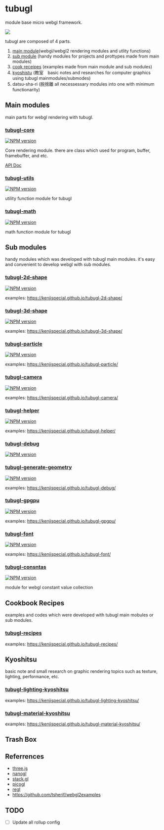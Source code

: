 # tubugl
module base micro webgl framework.

![](https://media.giphy.com/media/A9fBChN4s0wXS/giphy.gif)

tubugl are composed of 4 parts.

1. [main module](https://github.com/kenjiSpecial/tubugl/blob/master/README.md#main-modules)(webgl/webgl2 rendering modules and utlity functions)
2. [sub module](https://github.com/kenjiSpecial/tubugl/blob/master/README.md#sub-modules) (handy modules for projects and prottypes made from main modules)
3. [cook receipes](https://github.com/kenjiSpecial/tubugl/blob/master/README.md#cookbook-recipes) (examples made from main module and sub modules)
4. [kyoshistu](https://github.com/kenjiSpecial/tubugl/blob/master/README.md#kyoshitsu) (教室　basic notes and researches for computer graphics using tubugl mainmodules/submodes)
5. datsu-sha-ri (脱捨離 all necessessary modules into one with minimum functionarity)  

## Main modules

main parts for webgl rendering with tubugl. 

### [tubugl-core](https://github.com/kenjiSpecial/tubugl-core) 
[![NPM version][tubugl-core-npm-image]][tubugl-core-npm-url] 

Core rendering module. there are class which used for program, buffer, framebuffer, and etc.

[API Doc](https://kenjispecial.github.io/tubugl-core/api/)


### [tubugl-utils](https://github.com/kenjiSpecial/tubugl-utils)
[![NPM version][tubugl-utils-npm-image]][tubugl-utils-npm-url] 

utility function module for tubugl

### [tubugl-math](https://github.com/kenjiSpecial/tubugl-math)
[![NPM version][tubugl-math-npm-image]][tubugl-math-npm-url] 

math function module for tubugl


[tubugl-core-npm-image]: https://img.shields.io/npm/v/tubugl-core.svg?style=flat-square
[tubugl-core-npm-url]: https://www.npmjs.com/package/tubugl-core 

[tubugl-constants-npm-image]: https://img.shields.io/npm/v/tubugl-constants.svg?style=flat-square
[tubugl-constants-npm-url]: https://www.npmjs.com/package/tubugl-constants

[tubugl-utils-npm-image]: https://img.shields.io/npm/v/tubugl-utils.svg?style=flat-square
[tubugl-utils-npm-url]: https://www.npmjs.com/package/tubugl-utils

[tubugl-math-npm-image]: https://img.shields.io/npm/v/tubugl-math.svg?style=flat-square
[tubugl-math-npm-url]: https://www.npmjs.com/package/tubugl-math

## Sub modules

handy modules which was developed with tubugl main modules. it's easy and convenient to develop webgl with sub modules.

### [tubugl-2d-shape](https://github.com/kenjiSpecial/tubugl-2d-shape)
[![NPM version][tubugl-2d-npm-image]][tubugl-2d-npm-url] 

examples: https://kenjispecial.github.io/tubugl-2d-shape/

### [tubugl-3d-shape](https://github.com/kenjiSpecial/tubugl-3d-shape)
[![NPM version][tubugl-3d-npm-image]][tubugl-3d-npm-url]

examples: https://kenjispecial.github.io/tubugl-3d-shape/

### [tubugl-particle](https://github.com/kenjiSpecial/tubugl-particle)
[![NPM version][tubugl-particle-npm-image]][tubugl-particle-npm-url]

examples: https://kenjispecial.github.io/tubugl-particle/

### [tubugl-camera](https://github.com/kenjiSpecial/tubugl-camera)
[![NPM version][tubugl-camera-npm-image]][tubugl-camera-npm-url]

examples: https://kenjispecial.github.io/tubugl-camera/

### [tubugl-helper](https://github.com/kenjiSpecial/tubugl-helper)
[![NPM version][tubugl-helper-npm-image]][tubugl-helper-npm-url]

examples: https://kenjispecial.github.io/tubugl-helper/

### [tubugl-debug](https://github.com/kenjiSpecial/tubugl-debug)
[![NPM version][tubugl-debug-npm-image]][tubugl-debug-npm-url]

### [tubugl-generate-geometry](https://github.com/kenjiSpecial/tubugl-generate-geometry)
[![NPM version][tubugl-generate-geometry-image]][tubugl-generate-geometry-npm-url]

examples: https://kenjispecial.github.io/tubugl-debug/

### [tubugl-gpgpu](https://github.com/kenjiSpecial/tubugl-gpgpu)
[![NPM version][tubugl-gpgpu-npm-image]][tubugl-gpgpu-npm-url]

examples: https://kenjispecial.github.io/tubugl-gpgpu/

### [tubugl-font](https://github.com/kenjiSpecial/tubugl-font)
[![NPM version][tubugl-font-npm-image]][tubugl-font-npm-url]

examples: https://kenjispecial.github.io/tubugl-font/

### [tubugl-consntas](https://github.com/kenjiSpecial/tubugl-constants)
[![NPM version][tubugl-constants-npm-image]][tubugl-constants-npm-url] 

module for webgl constant value collection



[tubugl-2d-npm-image]: https://img.shields.io/npm/v/tubugl-2d-shape.svg?style=flat-square
[tubugl-2d-npm-url]: https://www.npmjs.com/package/tubugl-2d-shape

[tubugl-3d-npm-image]: https://img.shields.io/npm/v/tubugl-3d-shape.svg?style=flat-square
[tubugl-3d-npm-url]: https://www.npmjs.com/package/tubugl-3d-shape

[tubugl-particle-npm-image]: https://img.shields.io/npm/v/tubugl-particle.svg?style=flat-square
[tubugl-particle-npm-url]: https://www.npmjs.com/package/tubugl-particle 

[tubugl-camera-npm-image]: https://img.shields.io/npm/v/tubugl-camera.svg?style=flat-square
[tubugl-camera-npm-url]: https://www.npmjs.com/package/tubugl-camera

[tubugl-helper-npm-image]: https://img.shields.io/npm/v/tubugl-helper.svg?style=flat-square
[tubugl-helper-npm-url]: https://www.npmjs.com/package/tubugl-helper

[tubugl-debug-npm-image]: https://img.shields.io/npm/v/tubugl-debug.svg?style=flat-square
[tubugl-debug-npm-url]: https://www.npmjs.com/package/tubugl-debug

[tubugl-gpgpu-npm-image]: https://img.shields.io/npm/v/tubugl-gpgpu.svg?style=flat-square
[tubugl-gpgpu-npm-url]: https://www.npmjs.com/package/tubugl-gpgpu

[tubugl-font-npm-image]: https://img.shields.io/npm/v/tubugl-font.svg?style=flat-square
[tubugl-font-npm-url]: https://www.npmjs.com/package/tubugl-font

[tubugl-generate-geometry-image]: ttps://img.shields.io/npm/v/tubugl-generate-geometry.svg?style=flat-square
[tubugl-generate-geometry-npm-url]: https://www.npmjs.com/package/tubugl-generate-geometry



## Cookbook Recipes

examples and codes which were developed with tubugl main mobules or sub modules.

### [tubugl-recipes](https://github.com/kenjiSpecial/tubugl-recipes)
examples: https://kenjispecial.github.io/tubugl-recipes/

## Kyoshitsu

basic note and small research on graphic rendering topics such as texture, lighting, performance, etc.

### [tubugl-lighting-kyoshitsu](https://github.com/kenjiSpecial/tubugl-lighting-kyoshitsu)
examples: https://kenjispecial.github.io/tubugl-lighting-kyoshitsu/

### [tubugl-material-kyoshitsu](https://github.com/kenjiSpecial/tubugl-material-kyoshitsu)
examples: https://kenjispecial.github.io/tubugl-material-kyoshitsu/



## Trash Box


## Referrences

- [three.js](https://github.com/mrdoob/three.js/)
- [nanogl](https://github.com/plepers/nanogl/)
- [stack.gl](http://stack.gl/)
- [picogl](https://tsherif.github.io/picogl.js/)
- [regl](https://github.com/regl-project/regl)
- https://github.com/tsherif/webgl2examples


## TODO

- [ ] Update all rollup config
